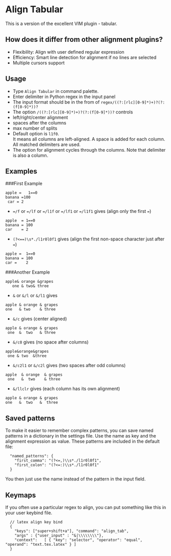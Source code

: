 Align Tabular
==============
This is a version of the excellent VIM plugin - tabular.

How does it differ from other alignment plugins?
------------
- Flexibility: Align with user defined regular expression
- Efficiency: Smart line detection for alignment if no lines are selected
- Multiple cursors support

Usage
------------
- Type `Align Tabular` in command palette.
- Enter delimiter in Python regex in the input panel
- The input format should be in the from of `regex/((?:[rlc][0-9]*)+)?(?:(f[0-9]*))?`
- The option `/((?:[rlc][0-9]*)+)?(?:(f[0-9]*))?` controls
 - left/right/center alignment
 - spaces after the columns
 - max number of splits
- Default option is `l1f0`. <br>
It means all columns are left-aligned. A space is added for each column. All matched delimiters are used.
- The option for alignment cycles through the columns. Note that delimiter is also a column.

Examples
------------
###First Example
```
apple =   1==0
banana =100
 car = 2
```

- `=/f` or `=/lf` or `=/l1f` or `=/lf1` or `=/l1f1` gives (align only the first `=`)

```
apple  = 1==0
banana = 100
car    = 2
```

- `(?<==)\s*./l1r0l0f1` gives (align the first non-space character just after `=`)

```
apple =  1==0
banana = 100
car =    2
```


###Another Example
```
apple& orange &grapes
   one & two& three
```


- `&` or `&/l` or `&/l1` gives

```
apple & orange & grapes
one   & two    & three
```

- `&/c` gives (center aligned)

```
apple & orange & grapes
 one  &  two   & three
```

- `&/c0` gives (no space after columns)

```
apple&orange&grapes
 one & two  &three
```

- `&/c2l1` or `&/c2l` gives (two spaces after odd columns)

```
apple  & orange  & grapes
 one   &  two    & three
```

- `&/llclr` gives (each column has its own alignment)

```
apple & orange & grapes
one   &  two   &  three
```


Saved patterns
------------
To make it easier to remember complex patterns, you can save named patterns in
a dictionary in the settings file. Use the name as key and the alignment
expression as value. These patterns are included in the default file:

```
  "named_patterns": {
    "first_comma": "(?<=,)\\s*./l1r0l0f1",
    "first_colon": "(?<=:)\\s*./l1r0l0f1"
  }
```

You then just use the name instead of the pattern in the input field.

Keymaps
------------
If you often use a particular regex to align, you can put something like
this in your user keybind file.

```
  // latex align key bind
  {
    "keys": ["super+shift+a"], "command": "align_tab",
    "args" : {"user_input" : "&|\\\\\\\\"},
    "context":   [ { "key": "selector", "operator": "equal", "operand": "text.tex.latex" } ]
  }
```
